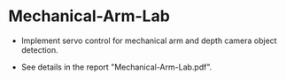 # Mechanical-Arm-Lab
- Implement servo control for mechanical arm and depth camera object detection.

- See details in the report "Mechanical-Arm-Lab.pdf".
